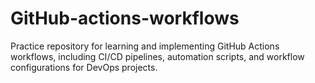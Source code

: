 # GitHub-actions-workflows
Practice repository for learning and implementing GitHub Actions workflows, including CI/CD pipelines, automation scripts, and workflow configurations for DevOps projects.
